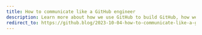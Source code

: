 ```yaml
---
title: How to communicate like a GitHub engineer
description: Learn more about how we use GitHub to build GitHub, how we turned our guiding communications principles into prescriptive practices to manage our internal communications signal-to-noise ratio, and how you can contribute to the ongoing conversation.
redirect_to: https://github.blog/2023-10-04-how-to-communicate-like-a-github-engineer-our-principles-practices-and-tools/
---
```

